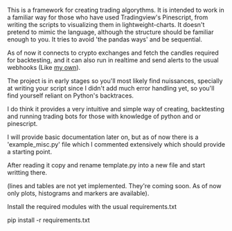 This is a framework for creating trading algorythms. It is intended to work in a familiar way for those who have used Tradingview's Pinescript, from writing the scripts to visualizing them in lightweight-charts. It doesn't pretend to mimic the language, although the structure should be familiar enough to you. It tries to avoid 'the pandas ways' and be sequential.

As of now it connects to crypto exchanges and fetch the candles required for backtesting, and it can also run in realtime and send alerts to the usual webhooks (Like [my own](https://github.com/germangar/whook)).

The project is in early stages so you'll most likely find nuissances, specially at writing your script since I didn't add much error handling yet, so you'll find yourself reliant on Python's backtraces.

I do think it provides a very intuitive and simple way of creating, backtesting and running trading bots for those with knowledge of python and or pinescript.

I will provide basic documentation later on, but as of now there is a 'example_misc.py' file which I commented extensively which should provide a starting point.

After reading it copy and rename template.py into a new file and start writting there.

(lines and tables are not yet implemented. They're coming soon. As of now only plots, histograms and markers are available).


Install the required modules with the usual requirements.txt

pip install -r requirements.txt


